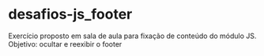# desafios-js_footer
Exercício proposto em sala de aula para fixação de conteúdo do módulo JS. Objetivo: ocultar e reexibir o footer

